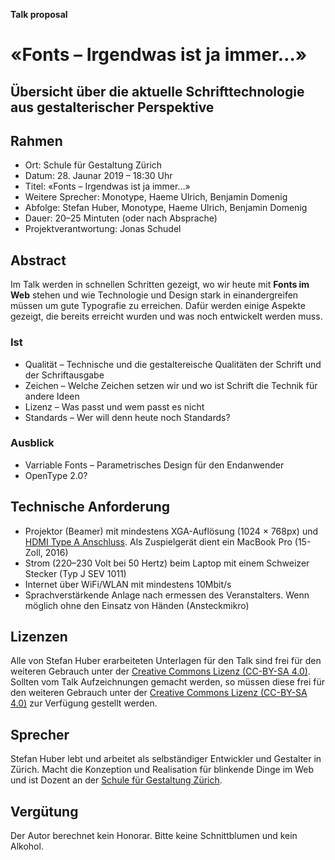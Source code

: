 **Talk proposal**
# «Fonts – Irgendwas ist ja immer…»
## Übersicht über die aktuelle Schrifttechnologie aus gestalterischer Perspektive

## Rahmen
* Ort: Schule für Gestaltung Zürich
* Datum: 28. Jaunar 2019 – 18:30 Uhr
* Titel: «Fonts – Irgendwas ist ja immer…»
* Weitere Sprecher: Monotype, Haeme Ulrich, Benjamin Domenig
* Abfolge: Stefan Huber, Monotype, Haeme Ulrich, Benjamin Domenig
* Dauer: 20–25 Mintuten (oder nach Absprache)
* Projektverantwortung: Jonas Schudel

## Abstract
Im Talk werden in schnellen Schritten gezeigt, wo wir heute mit **Fonts im Web** stehen und wie Technologie und Design stark in einandergreifen müssen um gute Typografie zu erreichen. Dafür werden einige Aspekte gezeigt, die bereits erreicht wurden und was noch entwickelt werden muss. 

### Ist
* Qualität – Technische und die gestaltereische Qualitäten der Schrift und der Schriftausgabe
* Zeichen – Welche Zeichen setzen wir und wo ist Schrift die Technik für andere Ideen
* Lizenz – Was passt und wem passt es nicht
* Standards – Wer will denn heute noch Standards?

### Ausblick
* Varriable Fonts – Parametrisches Design für den Endanwender 
* OpenType 2.0?

## Technische Anforderung
* Projektor (Beamer) mit mindestens XGA-Auflösung (1024 × 768px) und [HDMI Type A Anschluss](https://en.wikipedia.org/wiki/HDMI#/media/File:HDMI_Connector_Types.png). Als Zuspielgerät dient ein MacBook Pro (15-Zoll, 2016)
* Strom (220–230 Volt bei 50 Hertz) beim Laptop mit einem Schweizer Stecker (Typ J SEV 1011) 
* Internet über WiFi/WLAN mit mindestens 10Mbit/s
* Sprachverstärkende Anlage nach ermessen des Veranstalters. Wenn möglich ohne den Einsatz von Händen (Ansteckmikro)

## Lizenzen
Alle von Stefan Huber erarbeiteten Unterlagen für den Talk sind frei für den weiteren Gebrauch unter der [Creative Commons Lizenz (CC-BY-SA 4.0)](https://creativecommons.org/licenses/by-sa/4.0/).
Sollten vom Talk Aufzeichnungen gemacht werden, so müssen diese frei für den weiteren Gebrauch unter der [Creative Commons Lizenz (CC-BY-SA 4.0)](https://creativecommons.org/licenses/by-sa/4.0/) zur Verfügung gestellt werden.

## Sprecher
Stefan Huber lebt und arbeitet als selbständiger Entwickler und Gestalter in Zürich. Macht die Konzeption und Realisation für blinkende Dinge im Web und ist Dozent an der [Schule für Gestaltung Zürich](http://sfgz.ch/).

## Vergütung
Der Autor berechnet kein Honorar. Bitte keine Schnittblumen und kein Alkohol. 
